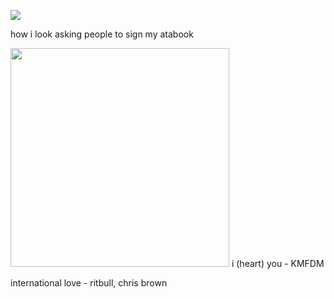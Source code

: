 ![](https://komarev.com/ghpvc/?username=piercedskin&color=FF8FCE&label=witnesses&base=1000) 

how i look asking people to sign my atabook


<img src="https://71781816.carrd.co/assets/images/image11.jpg?v=4b58b513" width="350" length="350"> 
i (heart) you - KMFDM

international love - ritbull, chris brown


